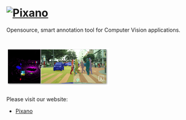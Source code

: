 # [<img src="https://github.com/pixano/pixano-elements/blob/master/images/pixano_logo.png" alt="Pixano" height="100">](http://pixano.cea.fr/)

Opensource, smart annotation tool for Computer Vision applications.

# [<img src="images/Pixano-overview.png" alt="Pixano" height="100">](http://pixano.cea.fr/)

Please visit our website:

- [Pixano](http://pixano.cea.fr/)

